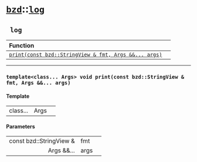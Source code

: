 # [`bzd`](../../index.md)::[`log`](../index.md)

## ` log`


|Function||
|:---|:---|
|[`print(const bzd::StringView & fmt, Args &&... args)`](./index.md)||
------
### `template<class... Args> void print(const bzd::StringView & fmt, Args &&... args)`

#### Template
||||
|---:|:---|:---|
|class...|Args||
#### Parameters
||||
|---:|:---|:---|
|const bzd::StringView &|fmt||
|Args &&...|args||
